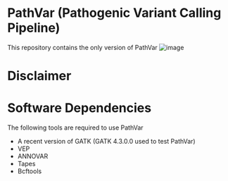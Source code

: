 # PathVar (Pathogenic Variant Calling Pipeline)
This repository contains the only version of PathVar
![image](https://github.com/Mohammed-Alfayyadh/Pathogenic-variant-calling-pipeline-PathVar-/assets/82655928/56a16ddf-6f23-4510-847e-cf52787add87)

# Disclaimer


# Software Dependencies
The following tools are required to use PathVar
* A recent version of GATK (GATK 4.3.0.0 used to test PathVar)
* VEP
* ANNOVAR
* Tapes
* Bcftools
